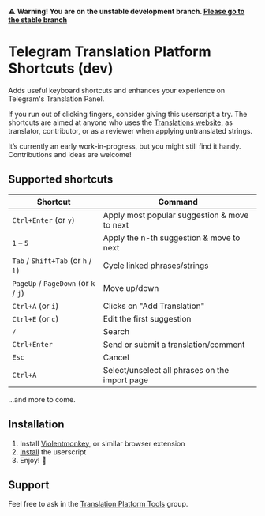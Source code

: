 ⚠️ **Warning! You are on the unstable development branch. [Please go to the stable branch](https://github.com/jurf/telegram-translation-shortcuts/tree/master)**

# Telegram Translation Platform Shortcuts (dev)

Adds useful keyboard shortcuts and enhances your experience on Telegram's Translation Panel.

If you run out of clicking fingers, consider giving this userscript a try.
The shortcuts are aimed at anyone who uses the [Translations website](https://translations.telegram.org), as translator, contributor, or as a reviewer when applying untranslated strings.

It’s currently an early work-in-progress, but you might still find it handy. Contributions and ideas are welcome!

## Supported shortcuts

| Shortcut                              | Command
| ------------------------------------- | ---------------------------------------------------
| `Ctrl+Enter` (or `y`)                 | Apply most popular suggestion & move to next
| `1` – `5`                             | Apply the n-th suggestion & move to next
| `Tab` / `Shift+Tab` (or `h` / `l`)    | Cycle linked phrases/strings
| `PageUp` / `PageDown` (or `k` / `j`)  | Move up/down
| `Ctrl+A` (or `i`)                     | Clicks on "Add Translation"
| `Ctrl+E` (or `c`)                     | Edit the first suggestion
| `/`                                   | Search
| `Ctrl+Enter`                          | Send or submit a translation/comment
| `Esc`                                 | Cancel
| `Ctrl+A`                              | Select/unselect all phrases on the import page

…and more to come.

## Installation

1. Install [Violentmonkey](https://violentmonkey.github.io/get-it/), or similar browser extension
2. [Install](https://github.com/jurf/telegram-translation-shortcuts/raw/dev/telegram-translation-shortcuts.user.js) the userscript
3. Enjoy! :slightly_smiling_face:

## Support

Feel free to ask in the [Translation Platform Tools](https://t.me/translationtools) group.

